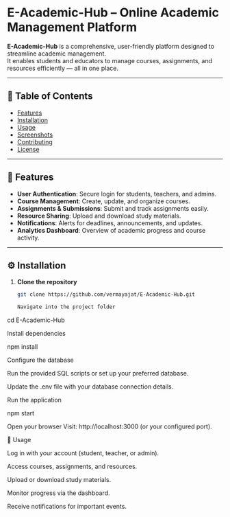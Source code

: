 # E-Academic-Hub – Online Academic Management Platform

**E-Academic-Hub** is a comprehensive, user-friendly platform designed to streamline academic management.  
It enables students and educators to manage courses, assignments, and resources efficiently — all in one place.

---

## 📑 Table of Contents
- [Features](#-features)
- [Installation](#-installation)
- [Usage](#-usage)
- [Screenshots](#-screenshots)
- [Contributing](#-contributing)
- [License](#-license)

---

## 🚀 Features
- **User Authentication**: Secure login for students, teachers, and admins.  
- **Course Management**: Create, update, and organize courses.  
- **Assignments & Submissions**: Submit and track assignments easily.  
- **Resource Sharing**: Upload and download study materials.  
- **Notifications**: Alerts for deadlines, announcements, and updates.  
- **Analytics Dashboard**: Overview of academic progress and course activity.  

---

## ⚙️ Installation

1. **Clone the repository**
   ```bash
   git clone https://github.com/vermayajat/E-Academic-Hub.git

   Navigate into the project folder

cd E-Academic-Hub


Install dependencies

npm install


Configure the database

Run the provided SQL scripts or set up your preferred database.

Update the .env file with your database connection details.

Run the application

npm start


Open your browser
Visit: http://localhost:3000
 (or your configured port).

📘 Usage

Log in with your account (student, teacher, or admin).

Access courses, assignments, and resources.

Upload or download study materials.

Monitor progress via the dashboard.

Receive notifications for important events.

